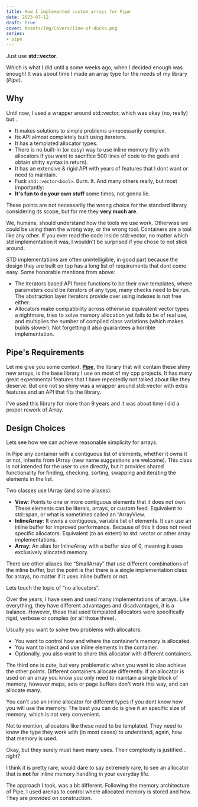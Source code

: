 ```yaml
---
title: How I implemented custom arrays for Pipe
date: 2023-07-12
draft: true
cover: Assets/Img/Covers/line-of-ducks.png
series:
- pipe
---
```


Just use **std::vector**.

Which is what I did until a some weeks ago, when I decided enough was enough! It was about time I made an array type for the needs of my library (*Pipe*).

## Why

Until now, I used a wrapper around std::vector, which was okay (no, really) but...

* It makes solutions to simple problems unnecessarily complex.
* Its API almost completely built using iterators.
* It has a templated allocator types.
* There is no built-in (or easy) way to use inline memory (try with allocators if you want to sacrifice 500 lines of code to the gods and obtain shitty syntax in return).
* It has an extensive & rigid API with years of features that I dont want or need to maintain.
* Fuck `std::vector<bool>`. Burn. It.
  And many others really, but most importantly:
* **It's fun to do your own stuff** some times, not gonna lie.

These points are not necessarily the wrong choice for the standard library considering its scope, but for me they **very much are**.

We, humans, should understand how the tools we use work. Otherwise we could be using them the wrong way, or the wrong tool. Containers are a tool like any other.
If you ever read the code inside std::vector, no matter which std implementation it was, I wouldn't be surprised if you chose to not stick around.

STD implementations are often unintelligible, in good part because the design they are built on top has a long list of requirements that dont come easy.
Some honorable mentions from above:

* The iterators based API force functions to be their own templates, where parameters could be iterators of any type, many checks need to be run. The abstraction layer iterators provide over using indexes is not free either.
* Allocators make compatibility across otherwise equivalent vector types a nightmare, tries to solve memory allocation yet fails to be of real use, and multiplies the number of compiled class variations (which makes builds slower). Not forgetting it also guarantees a horrible implementation.

## Pipe's Requirements

Let me give you some context.
**[Pipe](https://github.com/PipeRift/pipe)**, the library that will contain these shiny new arrays, is the base library I use on most of my cpp projects. It has many great experimental features that I have repeatedly not talked about like they deserve. But one not so shiny was a wrapper around std::vector with extra features and an API that fits the library.

I've used this library for more than 9 years and it was about time I did a proper rework of Array.

## Design Choices

Lets see how we can achieve reasonable simplicity for arrays.

In Pipe any container with a contiguous list of elements, whether it owns it or not, inherits from IArray (new name suggestions are welcome). This class is not intended for the user to use directly, but it provides shared functionality for finding, checking, sorting, swapping and iterating the elements in the list.

Two classes use IArray (and some aliases):

* **View**: Points to one or more contiguous elements that it does not own. These elements can be literals, arrays, or custom feed. Equivalent to std::span, or what is sometimes called an “ArrayView.
* **InlineArray**: It owns a contiguous, variable list of elements. It can use an inline buffer for improved performance. Because of this it does not need specific allocators. Equivalent (to an extent) to std::vector or other array implementations.
* **Array**: An alias for InlineArray with a buffer size of 0, meaning it uses exclusively allocated memory.

There are other aliases like “SmallArray” that use different combinations of the inline buffer, but the point is that there is a single implementation class for arrays, no matter if it uses inline buffers or not.

Lets touch the topic of “no allocators”.

Over the years, I have seen and used many implementations of arrays. Like everything, they have different advantages and disadvantages, it is a balance. However, those that used templated allocators were specifically rigid, verbose or complex (or all those three).

Usually you want to solve two problems with allocators:

* You want to control how and where the container’s memory is allocated.
* You want to inject and use inline elements in the container.
* Optionally, you also want to share this allocator with different containers.

The third one is cute, but very problematic when you want to also achieve the other points. Different containers allocate differently. If an allocator is used on an array you know you only need to maintain a single block of memory, however maps, sets or page buffers don't work this way, and can allocate many.

You can’t use an inline allocator for different types if you dont know how you will use the memory. The best you can do is give it an specific size of memory, which is not very convenient.

Not to mention, allocators like these need to be templated. They need to know the type they work with (in most cases) to understand, again, how that memory is used.

Okay, but they surely must have many uses. Their complexity is justified… right?

I think it is pretty rare, would dare to say extremely rare, to see an allocator that is **not** for inline memory handling in your everyday life.

The approach I took, was a bit different. Following the memory architecture of Pipe, I used arenas to control where allocated memory is stored and how. They are provided on construction.
